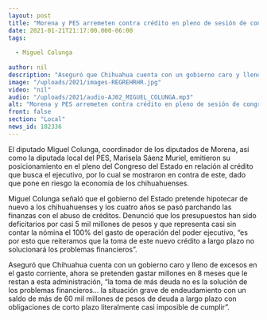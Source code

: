 ```yaml
---
layout: post
title: "Morena y PES arremeten contra crédito en pleno de sesión de congreso "
date: 2021-01-21T21:17:00.000-06:00
tags:
  
  - Miguel Colunga
  
author: nil
description: "Aseguró que Chihuahua cuenta con un gobierno caro y lleno de excesos en el gasto corriente"
image: "/uploads/2021/images-REGREHRHR.jpg"
video: "nil"
audio: "/uploads/2021/audio-AJ02_MIGUEL_COLUNGA.mp3"
alt: "Morena y PES arremeten contra crédito en pleno de sesión de congreso "
front: false
section: "Local"
news_id: 182336
---
```


El diputado Miguel Colunga, coordinador de los diputados de Morena, así como la diputada local del PES, Marisela Sáenz Muriel, emitieron su posicionamiento en el pleno del Congreso del Estado en relación al crédito que busca el ejecutivo, por lo cual se mostraron en contra de este, dado que pone en riesgo la economía de los chihuahuenses. 

Miguel Colunga señaló que el gobierno del Estado pretende hipotecar de nuevo a los chihuahuenses y los cuatro años se pasó parchando las finanzas con el abuso de créditos. Denunció que los presupuestos han sido deficitarios por casi 5 mil millones de pesos y que representa casi sin contar la nómina el 100% del gasto de operación del poder ejecutivo, “es por esto que reiteramos que la toma de este nuevo crédito a largo plazo no solucionará los problemas financieros”. 

Aseguró que Chihuahua cuenta con un gobierno caro y lleno de excesos en el gasto corriente, ahora se pretenden gastar millones en 8 meses que le restan a esta administración, “la toma de más deuda no es la solución de los problemas financieros… la situación grave de endeudamiento con un saldo de más de 60 mil millones de pesos de deuda a largo plazo con obligaciones de corto plazo literalmente casi imposible de cumplir”.